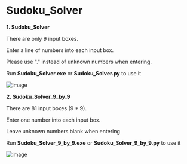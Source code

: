 # Sudoku_Solver
**1. Sudoku_Solver**

There are only 9 input boxes.

Enter a line of numbers into each input box.

Please use "." instead of unknown numbers when entering.

Run **Sudoku_Solver.exe** or **Sudoku_Solver.py** to use it

![image](https://github.com/DoDDNDo/Sudoku_Solver/assets/147770740/434dcb58-95de-4301-87e2-de5b78550229)



**2. Sudoku_Solver_9_by_9**

There are 81 input boxes (9 * 9).

Enter one number into each input box.

Leave unknown numbers blank when entering

Run **Sudoku_Solver_9_by_9.exe** or **Sudoku_Solver_9_by_9.py** to use it

![image](https://github.com/DoDDNDo/Sudoku_Solver/assets/147770740/0a30aeaa-f944-4cca-8fd1-9ea3be06184d)

